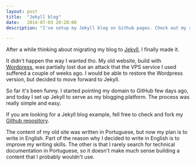 ```yaml
---
layout: post
title:  "Jekyll blog"
date:   2014-07-03 20:28:00
description: "I've setup my Jekyll blog on Github pages. Check out my repository!"

---
```


After a while thinking about migrating my blog to [Jekyll](http://jekyllrb.com/), I finally made it.

It didn't happen the way I wanted tho. My old website, build with [Wordpress](http://wordpress.org), was partially lost due an attack that the VPS service I used suffered a couple of weeks ago. I would be able to restore the Wordpress version, but decided to move forward to Jekyll.

So far it's been funny. I started pointing my domain to GitHub few days ago, and today I set up Jekyll to serve as my blogging platform. The process was really simple and easy.

If you are looking for a Jekyll blog example, fell free to check and fork my [Github repository](http://github.com/luizpedone/luizpedone.github.io).

The content of my old site was written in Portuguese, but now my plan is to write in English. Part of the reason why I decided to write in English is to improve my writing skills. The other is that I rarely search for technical documentation in Portuguese, so it doesn't make much sense building a content that I probably wouldn't use.
